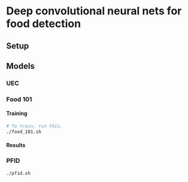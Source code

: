 # Deep convolutional neural nets for food detection

## Setup

## Models

### UEC

### Food 101

#### Training

```bash
# To train, run this.
./food_101.sh
```

#### Results

### PFID

```
./pfid.sh
```
